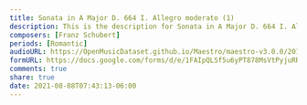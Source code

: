 ```yaml
---
title: Sonata in A Major D. 664 I. Allegro moderato (1)
description: This is the description for Sonata in A Major D. 664 I. Allegro moderato by Franz Schubert
composers: [Franz Schubert]
periods: [Romantic]
audioURL: https://OpenMusicDataset.github.io/Maestro/maestro-v3.0.0/2017/MIDI-Unprocessed_071_PIANO071_MID--AUDIO-split_07-08-17_Piano-e_1-04_wav--2.midi
formURL: https://docs.google.com/forms/d/e/1FAIpQLSf5u6yPT878MsVtPyjuRRVAOwPID5dAZRYjVaoIUy6cXo5rOw/viewform
comments: true
share: true
date: 2021-08-08T07:43:13-06:00
---
```

